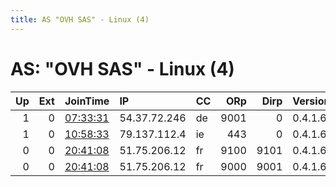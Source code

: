 ```yaml
---
title: AS "OVH SAS" - Linux (4)
---
```


# AS: "OVH SAS" - Linux (4)

|   Up |   Ext | JoinTime                                                                                            | IP           | CC   |   ORp |   Dirp | Version   | Contact              | Nickname      |   eFamMembers |
|-----:|------:|:----------------------------------------------------------------------------------------------------|:-------------|:-----|------:|-------:|:----------|:---------------------|:--------------|--------------:|
|    1 |     0 | [07:33:31](https://metrics.torproject.org/rs.html#details/777B1BD3486E167206C4A334AB7F3EA6679FB0ED) | 54.37.72.246 | de   |  9001 |      0 | 0.4.1.6   | None                 | safeharbour3  |             1 |
|    1 |     0 | [10:58:33](https://metrics.torproject.org/rs.html#details/683687D0195DC3CB3DAE9C6728BF2B0840C8FF89) | 79.137.112.4 | ie   |   443 |      0 | 0.4.1.6   | b4tm4n@liquidmail.de | GothamsPlanet |             1 |
|    0 |     0 | [20:41:08](https://metrics.torproject.org/rs.html#details/2218AFF1069BCD7964027AB0C6F754E63E03B73C) | 51.75.206.12 | fr   |  9100 |   9101 | 0.4.1.6   | tor-contact@kher.nl  | KherNl        |             2 |
|    0 |     0 | [20:41:08](https://metrics.torproject.org/rs.html#details/9203E85AE21D13B3597B6F8618164119E6300AB9) | 51.75.206.12 | fr   |  9000 |   9001 | 0.4.1.6   | tor-contact@kher.nl  | KherNl        |             2 |

